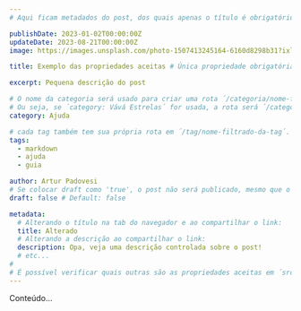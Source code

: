 ```yaml
---
# Aqui ficam metadados do post, dos quais apenas o título é obrigatório, e nem todos são usados visualmente no site.

publishDate: 2023-01-02T00:00:00Z
updateDate: 2023-08-21T00:00:00Z
image: https://images.unsplash.com/photo-1507413245164-6160d8298b31?ixlib=rb-4.0.3&ixid=M3wxMjA3fDB8MHxwaG90by1wYWdlfHx8fGVufDB8fHx8fA%3D%3D&auto=format&fit=crop&w=1470&q=80

title: Exemplo das propriedades aceitas # Única propriedade obrigatória

excerpt: Pequena descrição do post

# O nome da categoria será usado para criar uma rota ´/categoria/nome-filtrado-da-categoria´.
# Ou seja, se ´category: Vává Estrelas´ for usada, a rota será ´/categoria/vava-estrelas´, sem acentos, espaços, etc.
category: Ajuda

# cada tag também tem sua própria rota em ´/tag/nome-filtrado-da-tag´.
tags:
  - markdown
  - ajuda
  - guia

author: Artur Padovesi
# Se colocar draft como 'true', o post não será publicado, mesmo que o arquivo seja salvo.
draft: false # Default: false

metadata:
  # Alterando o título na tab do navegador e ao compartilhar o link:
  title: Alterado
  # Alterando a descrição ao compartilhar o link:
  description: Opa, veja uma descrição controlada sobre o post!
  # etc...
#
# É possível verificar quais outras são as propriedades aceitas em ´src/content/config.ts´.
---
```


Conteúdo...
